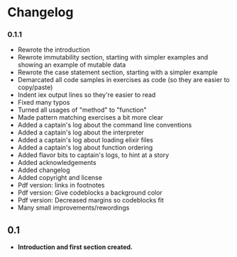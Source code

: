 # Changelog

### 0.1.1

* Rewrote the introduction
* Rewrote immutability section, starting with simpler examples and showing an example of mutable data
* Rewrote the case statement section, starting with a simpler example
* Demarcated all code samples in exercises as code (so they are easier to copy/paste)
* Indent iex output lines so they're easier to read
* Fixed many typos
* Turned all usages of "method" to "function"
* Made pattern matching exercises a bit more clear
* Added a captain's log about the command line conventions
* Added a captain's log about the interpreter
* Added a captain's log about loading elixir files
* Added a captain's log about function ordering
* Added flavor bits to captain's logs, to hint at a story
* Added acknowledgements
* Added changelog
* Added copyright and license
* Pdf version: links in footnotes
* Pdf version: Give codeblocks a background color
* Pdf version: Decreased margins so codeblocks fit
* Many small improvements/rewordings

## 0.1

* **Introduction and first section created.**
